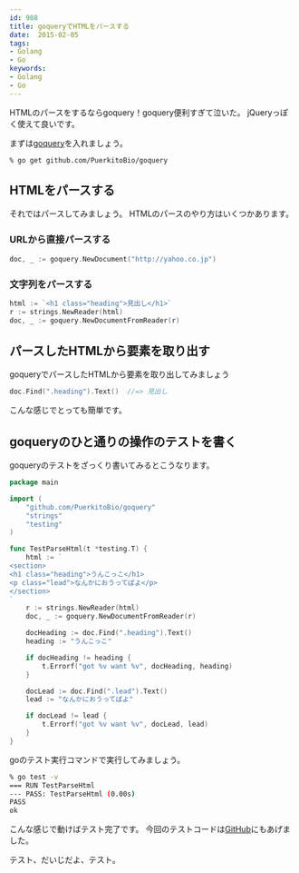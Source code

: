 ```yaml
---
id: 988
title: goqueryでHTMLをパースする
date:  2015-02-05
tags:
- Golang
- Go
keywords:
- Golang
- Go
---
```


HTMLのパースをするならgoquery！goquery便利すぎて泣いた。
jQueryっぽく使えて良いです。

まずは[goquery](https://github.com/PuerkitoBio/goquery)を入れましょう。

```
% go get github.com/PuerkitoBio/goquery
```

## HTMLをパースする

それではパースしてみましょう。
HTMLのパースのやり方はいくつかあります。

### URLから直接パースする

```go
doc, _ := goquery.NewDocument("http://yahoo.co.jp")
```

### 文字列をパースする

```go
html := `<h1 class="heading">見出し</h1>`
r := strings.NewReader(html)
doc, _ := goquery.NewDocumentFromReader(r)
```

## パースしたHTMLから要素を取り出す

goqueryでパースしたHTMLから要素を取り出してみましょう

```go
doc.Find(".heading").Text()  //=> 見出し
```

こんな感じでとっても簡単です。

## goqueryのひと通りの操作のテストを書く

goqueryのテストをざっくり書いてみるとこうなります。

```go
package main

import (
	"github.com/PuerkitoBio/goquery"
	"strings"
	"testing"
)

func TestParseHtml(t *testing.T) {
	html := `
<section>
<h1 class="heading">うんこっこ</h1>
<p class="lead">なんかにおうってばよ</p>
</section>
`
	r := strings.NewReader(html)
	doc, _ := goquery.NewDocumentFromReader(r)

	docHeading := doc.Find(".heading").Text()
	heading := "うんこっこ"

	if docHeading != heading {
		t.Errorf("got %v want %v", docHeading, heading)
	}

	docLead := doc.Find(".lead").Text()
	lead := "なんかにおうってばよ"

	if docLead != lead {
		t.Errorf("got %v want %v", docLead, lead)
	}
}
```

goのテスト実行コマンドで実行してみましょう。

```sh
% go test -v
=== RUN TestParseHtml
--- PASS: TestParseHtml (0.00s)
PASS
ok
```

こんな感じで動けばテスト完了です。
今回のテストコードは[GitHub](https://github.com/funnythingz/go-test/blob/master/goquery_test.go)にもあげました。

テスト、だいじだよ、テスト。
